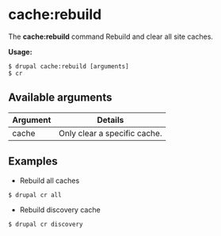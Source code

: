 # cache:rebuild
The **cache:rebuild** command Rebuild and clear all site caches.

**Usage:**
```
$ drupal cache:rebuild [arguments] 
$ cr  
```

## Available arguments
Argument | Details
---------|-------------
cache | Only clear a specific cache.

## Examples
* Rebuild all caches
```
$ drupal cr all
```
* Rebuild discovery cache
```
$ drupal cr discovery
```
